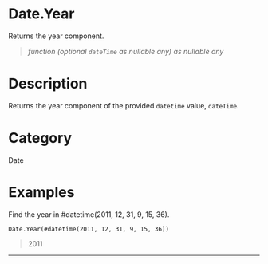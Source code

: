 ﻿# Date.Year
Returns the year component.
> _function (optional <code>dateTime</code> as nullable any) as nullable any_
# Description 
Returns the year component of the provided <code>datetime</code> value, <code>dateTime</code>.
# Category 
Date
# Examples 
Find the year in #datetime(2011, 12, 31, 9, 15, 36).
```
Date.Year(#datetime(2011, 12, 31, 9, 15, 36))
```
> 2011
***
